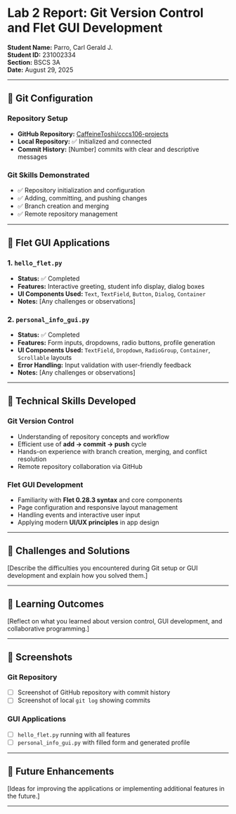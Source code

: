 # Lab 2 Report: Git Version Control and Flet GUI Development

**Student Name:** Parro, Carl Gerald J.  
**Student ID:** 231002334  
**Section:** BSCS 3A  
**Date:** August 29, 2025  

---

## 🔹 Git Configuration

### Repository Setup
- **GitHub Repository:** [CaffeineToshi/cccs106-projects](https://github.com/CaffeineToshi/cccs106-projects.git)  
- **Local Repository:** ✅ Initialized and connected  
- **Commit History:** [Number] commits with clear and descriptive messages  

### Git Skills Demonstrated
- ✅ Repository initialization and configuration  
- ✅ Adding, committing, and pushing changes  
- ✅ Branch creation and merging  
- ✅ Remote repository management  

---

## 🔹 Flet GUI Applications

### 1. `hello_flet.py`
- **Status:** ✅ Completed  
- **Features:** Interactive greeting, student info display, dialog boxes  
- **UI Components Used:** `Text`, `TextField`, `Button`, `Dialog`, `Container`  
- **Notes:** [Any challenges or observations]  

### 2. `personal_info_gui.py`
- **Status:** ✅ Completed  
- **Features:** Form inputs, dropdowns, radio buttons, profile generation  
- **UI Components Used:** `TextField`, `Dropdown`, `RadioGroup`, `Container`, `Scrollable` layouts  
- **Error Handling:** Input validation with user-friendly feedback  
- **Notes:** [Any challenges or observations]  

---

## 🔹 Technical Skills Developed

### Git Version Control
- Understanding of repository concepts and workflow  
- Efficient use of **add → commit → push** cycle  
- Hands-on experience with branch creation, merging, and conflict resolution  
- Remote repository collaboration via GitHub  

### Flet GUI Development
- Familiarity with **Flet 0.28.3 syntax** and core components  
- Page configuration and responsive layout management  
- Handling events and interactive user input  
- Applying modern **UI/UX principles** in app design  

---

## 🔹 Challenges and Solutions
[Describe the difficulties you encountered during Git setup or GUI development and explain how you solved them.]  

---

## 🔹 Learning Outcomes
[Reflect on what you learned about version control, GUI development, and collaborative programming.]  

---

## 🔹 Screenshots

### Git Repository
- [ ] Screenshot of GitHub repository with commit history  
- [ ] Screenshot of local `git log` showing commits  

### GUI Applications
- [ ] `hello_flet.py` running with all features  
- [ ] `personal_info_gui.py` with filled form and generated profile  

---

## 🔹 Future Enhancements
[Ideas for improving the applications or implementing additional features in the future.]  

---
